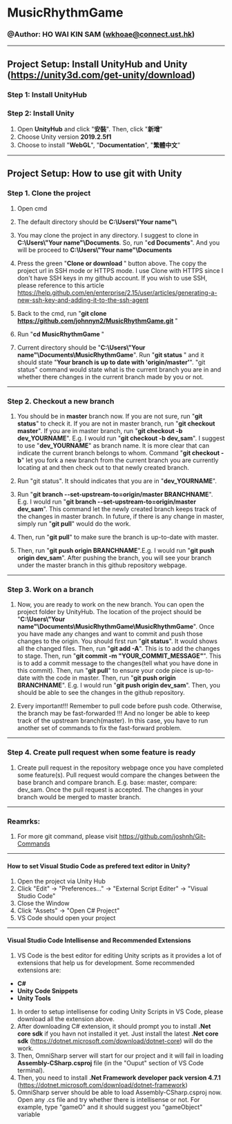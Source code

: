# MusicRhythmGame
### @Author: HO WAI KIN SAM (wkhoae@connect.ust.hk)
--------------------
## Project Setup: Install UnityHub and Unity (https://unity3d.com/get-unity/download)
### Step 1: Install UnityHub
### Step 2: Install Unity
1. Open <b>UnityHub</b> and click "<b>安裝</b>". Then, click "<b>新增</b>"
2. Choose Unity version <b>2019.2.5f1</b>
3. Choose to install "<b>WebGL</b>", "<b>Documentation</b>", "<b>繁體中文</b>"
--------------------
## Project Setup: How to use git with Unity
### Step 1. Clone the project
1. Open cmd

2. The default directory should be <b>C:\Users\\"Your name"\ </b>

3. You may clone the project in any directory. I suggest to clone in <b>C:\Users\\"Your name"\Documents</b>. So, run "<b>cd Documents</b>". And you will be proceed to <b>C:\Users\\"Your name"\Documents </b>

4. Press the green "<b>Clone or download </b>" button above. The copy the project url in SSH mode or HTTPS mode. I use Clone with HTTPS since I don't have SSH keys in my github account. If you wish to use SSH, please reference to this article https://help.github.com/en/enterprise/2.15/user/articles/generating-a-new-ssh-key-and-adding-it-to-the-ssh-agent

5. Back to the cmd, run "<b>git clone https://github.com/johnnyn2/MusicRhythmGame.git </b>"

6. Run "<b>cd MusicRhythmGame </b>"

7. Current directory should be "<b>C:\Users\\"Your name"\Documents\MusicRhythmGame</b>". Run "<b>git status </b>" and it should state "<b>Your branch is up to date with 'origin/master'</b>". "git status" command would state what is the current branch you are in and whether there changes in the current branch made by you or not.
--------------------
### Step 2. Checkout a new branch 
1. You should be in <b>master</b> branch now. If you are not sure, run "<b>git status</b>" to check it. If you are not in master branch, run "<b>git checkout master</b>". If you are in master branch,  run "<b>git checkout -b dev_YOURNAME</b>". E.g. I would run "<b>git checkout -b dev_sam</b>". I suggest to use "<b>dev_YOURNAME</b>" as branch name. It is more clear that can indicate the current branch belongs to whom. Command "<b>git checkout -b</b>" let you fork a new branch from the current branch you are currently locating at and then check out to that newly created branch. 

2. Run "git status". It should indicates that you are in "<b>dev_YOURNAME</b>".

3. Run "<b>git branch --set-upstream-to=origin/master BRANCHNAME</b>". E.g. I would run "<b>git branch --set-upstream-to=origin/master dev_sam</b>". This command let the newly created branch keeps track of the changes in master branch. In future, if there is any change in master, simply run "<b>git pull</b>" would do the work.

4. Then, run "<b>git pull</b>" to make sure the branch is up-to-date with master. 

5. Then, run "<b>git push origin BRANCHNAME</b>".E.g. I would run "<b>git push origin dev_sam</b>". After pushing the branch, you will see your branch under the master branch in this github repository webpage. 
--------------------
### Step 3. Work on a branch
1. Now, you are ready to work on the new branch. You can open the project folder by UnityHub. The location of the project should be "<b>C:\Users\\"Your name"\Documents\MusicRhythmGame\MusicRhythmGame</b>". Once you have made any changes and want to commit and push those changes to the origin. You should first run "<b>git status</b>". It would shows all the changed files. Then, run "<b>git add -A</b>". This is to add the changes to stage. Then, run "<b>git commit -m "YOUR_COMMIT_MESSAGE"</b>". This is to add a commit message to the changes(tell what you have done in this commit). Then, run "<b>git pull</b>" to ensure your code piece is up-to-date with the code in master. Then, run "<b>git push origin BRANCHNAME</b>". E.g. I would run "<b>git push origin dev_sam</b>". Then, you should be able to see the changes in the github repository. 

2. Every important!!! Remember to pull code before push code. Otherwise, the branch may be fast-forwarded !!! And no longer be able to keep track of the upstream branch(master). In this case, you have to run another set of commands to fix the fast-forward problem.  
--------------------
### Step 4. Create pull request when some feature is ready
1. Create pull request in the repository webpage once you have completed some feature(s). Pull request would compare the changes between the base branch and compare branch. E.g. base: master, compare: dev_sam. Once the pull request is accepted. The changes in your branch would be merged to master branch.
--------------------
### Reamrks:
1. For more git command, please visit https://github.com/joshnh/Git-Commands
--------------------
#### How to set Visual Studio Code as prefered text editor in Unity?
1. Open the project via Unity Hub
2. Click "Edit" -> "Preferences..." -> "External Script Editer" -> "Visual Studio Code"
3. Close the Window
4. Click "Assets" -> "Open C# Project"
5. VS Code should open your project
--------------------
#### Visual Studio Code Intellisense and Recommended Extensions
1. VS Code is the best editor for editing Unity scripts as it provides a lot of extensions that help us for development. Some recommended extensions are:
- <b>C#</b>
- <b>Unity Code Snippets</b>
- <b>Unity Tools</b>
1. In order to setup intellisense for coding Unity Scripts in VS Code, please download all the extension above.
2. After downloading C# extension, it should prompt you to install <b>.Net core sdk</b> if you havn not installed it yet. Just install the latest <b>.Net core sdk</b> (https://dotnet.microsoft.com/download/dotnet-core) will do the work.
3. Then, OmniSharp server will start for our project and it will fail in loading <b>Assembly-CSharp.csproj</b> file (in the "Ouput" section of VS Code terminal).
4. Then, you need to install <b>.Net Framework developer pack version 4.7.1</b> (https://dotnet.microsoft.com/download/dotnet-framework)
5. OmniSharp server should be able to load Assembly-CSharp.csproj now. Open any .cs file and try whether there is intellisense or not. For example, type "gameO" and it should suggest you "gameObject" variable
